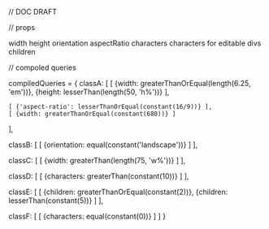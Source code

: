 // DOC DRAFT

// props

width
height
orientation
aspectRatio
characters
characters for editable divs
children


// compoled queries

compiledQueries = {
  classA: [
    [
      {width: greaterThanOrEqual(length(6.25, 'em'))},
      {height: lesserThan(length(50, 'h%'))}
    ],

    [ {'aspect-ratio': lesserThanOrEqual(constant(16/9))} ],
    [ {width: greaterThanOrEqual(constant(680))} ]
  ],

  classB: [
    [ {orientation: equal(constant('landscape'))} ]
  ],

  classC: [
    [ {width: greaterThan(length(75, 'w%'))} ]
  ],

  classD: [
    [ {characters: greaterThan(constant(10))} ]
  ],

  classE: [
    [
      {children: greaterThanOrEqual(constant(2))},
      {children: lesserThan(constant(5))}
    ]
  ],

  classF: [
    [ {characters: equal(constant(0))} ]
  ]
}